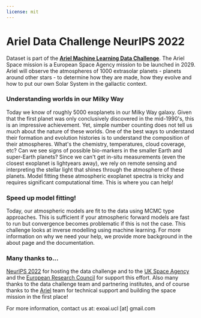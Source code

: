 ```yaml
---
license: mit
---
```


# **Ariel Data Challenge NeurIPS 2022**

Dataset is part of the [**Ariel Machine Learning Data Challenge**](https://www.ariel-datachallenge.space/). The Ariel Space mission is a European Space Agency mission to be launched in 2029. Ariel will observe the atmospheres of 1000 extrasolar planets - planets around other stars - to determine how they are made, how they evolve and how to put our own Solar System in the gallactic context. 

### **Understanding worlds in our Milky Way**

Today we know of roughly 5000 exoplanets in our Milky Way galaxy. Given that the first planet was only conclusively discovered in the mid-1990's, this is an impressive achievement. Yet, simple number counting does not tell us much about the nature of these worlds. One of the best ways to understand their formation and evolution histories is to understand the composition of their atmospheres. What's the chemistry, temperatures, cloud coverage, etc? Can we see signs of possible bio-markers in the smaller Earth and super-Earth planets? Since we can't get in-situ measurements (even the closest exoplanet is lightyears away), we rely on remote sensing and interpreting the stellar light that shines through the atmosphere of these planets. Model fitting these atmospheric exoplanet spectra is tricky and requires significant computational time. This is where you can help! 

### **Speed up model fitting!**

Today, our atmospheric models are fit to the data using MCMC type approaches. This is sufficient if your atmospheric forward models are fast to run but convergence becomes problematic if this is not the case. This challenge looks at inverse modelling using machine learning. For more information on why we need your help, we provide more background in the about page and the documentation.

### **Many thanks to...**

[NeurIPS 2022](https://nips.cc/) for hosting the data challenge and to the [UK Space Agency](https://www.gov.uk/government/organisations/uk-space-agency) and the [European Research Council](https://erc.europa.eu/) for support this effort. Also many thanks to the data challenge team and partnering institutes, and of course thanks to the [Ariel](https://arielmission.space/) team for technical support and building the space mission in the first place!

For more information, contact us at: exoai.ucl [at] gmail.com

